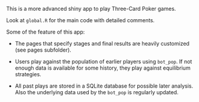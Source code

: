 This is a more advanced shiny app to play Three-Card Poker games.

Look at `global.R` for the main code with detailed comments.

Some of the feature of this app:

- The pages that specify stages and final results are heavily customized (see pages subfolder).

- Users play against the population of earlier players using `bot_pop`. If not enough data is available for some history, they play against equilibrium strategies.

- All past plays are stored in a SQLite database for possible later analysis. Also the underlying data used by the `bot_pop` is regularly updated.
